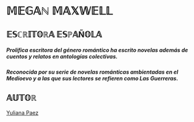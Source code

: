 # 𝕄𝔼𝔾𝔸ℕ 𝕄𝔸𝕏𝕎𝔼𝕃𝕃
## 𝔼𝕊ℂℝ𝕀𝕋𝕆ℝ𝔸 𝔼𝕊ℙ𝔸Ñ𝕆𝕃𝔸
##### *Prolífica escritora del género romántico ha escrito novelas además de cuentos y relatos en antologías colectivas.*
##### *Reconocida por su serie de novelas románticas ambientadas en el Medioevo y a las que sus lectores se refieren como Las Guerreras.*
## 𝔸𝕌𝕋𝕆ℝ
[Yuliana Paez](https://www.linkedin.com/in/yuliana-garavito-paez-a84a5814a/)
